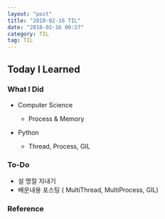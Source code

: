 ```yaml
---
layout: "post"
title: "2018-02-16 TIL"
date: "2018-02-16 00:27"
category: TIL
tag: TIL
---
```


## Today I Learned

### What I Did

- Computer Science
  - Process & Memory

- Python
  - Thread, Process, GIL
  

### To-Do

* 설 명절 지내기
* 배운내용 포스팅 ( MultiThread, MultiProcess, GIL)

### Reference
